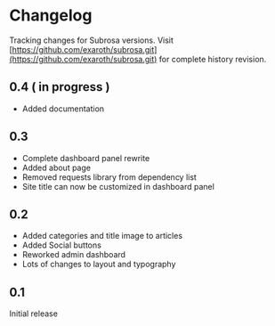 # Changelog

Tracking changes for Subrosa versions. Visit [https://github.com/exaroth/subrosa.git](https://github.com/exaroth/subrosa.git) for complete history revision.

## 0.4 ( in progress )

* Added documentation

## 0.3

* Complete dashboard panel rewrite
* Added about page
* Removed requests library from dependency list
* Site title can now be customized in dashboard panel

## 0.2

* Added categories and title image  to articles
* Added Social buttons
* Reworked admin dashboard
* Lots of changes to layout and typography


## 0.1

Initial release
